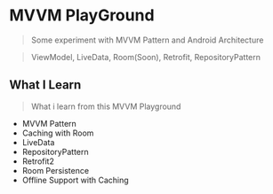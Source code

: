 # MVVM PlayGround

> Some experiment with MVVM Pattern and Android Architecture

> ViewModel, LiveData, Room(Soon), Retrofit, RepositoryPattern

## What I Learn

> What i learn from this MVVM Playground

- MVVM Pattern
- Caching with Room
- LiveData
- RepositoryPattern
- Retrofit2
- Room Persistence
- Offline Support with Caching
